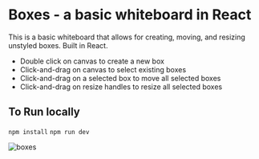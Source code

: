 # Boxes - a basic whiteboard in React

This is a basic whiteboard that allows for creating, moving, and resizing unstyled boxes. 
Built in React.

- Double click on canvas to create a new box  
- Click-and-drag on canvas to select existing boxes
- Click-and-drag on a selected box to move all selected boxes
- Click-and-drag on resize handles to resize all selected boxes


To Run locally
---
`npm install`
`npm run dev`

![boxes](https://github.com/smahood/boxes/assets/5705485/2ac10122-779e-46fa-9e10-074337c8c57f)

